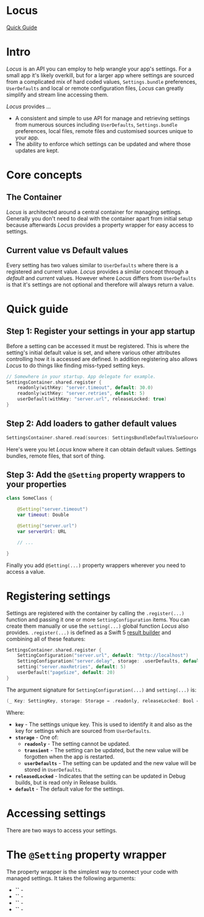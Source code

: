 # Locus

[Quick Guide](#quick-guide)

# Intro

*Locus* is an API you can employ to help wrangle your app's settings. For a small app it's likely overkill, but for a larger app where settings are sourced from a complicated mix of hard coded values, `Settings.bundle` preferences, `UserDefaults` and local or remote configuration files, *Locus* can greatly simplify and stream line accessing them.

*Locus* provides ...

* A consistent and simple to use API for manage and retrieving settings from numerous sources including  `UserDefaults`, `Settings.bundle` preferences, local files, remote files and customised sources unique to your app.
* The ability to enforce which settings can be updated and where those updates are kept.

# Core concepts

## The Container

*Locus* is architected around a central container for managing settings. Generally you don't need to deal with the container apart from initial setup because afterwards *Locus* provides a property wrapper for easy access to settings. 

## Current value vs Default values

Every setting has two values similar to `UserDefaults` where there is a registered and current value. *Locus* provides a similar concept through a *default* and *current* values. However where *Locus* differs from `UserDefaults`  is that it's settings are not optional and therefore will always return a value.

# Quick guide

## Step 1: Register your settings in your app startup

Before a setting can be accessed it must be registered. This is where the setting's initial default value is set, and where various other attributes controlling how it is accessed are defined. In addition registering also allows *Locus* to do things like finding miss-typed setting keys. 

```swift
// Somewhere in your startup. App delegate for example.
SettingsContainer.shared.register {
    readonly(withKey: "server.timeout", default: 30.0)
    readonly(withKey: "server.retries", default: 5)
    userDefault(withKey: "server.url", releaseLocked: true)
}
```



## Step 2: Add loaders to gather default values

```swift
SettingsContainer.shared.read(sources: SettingsBundleDefaultValueSource())
```

Here's were you let *Locus* know where it can obtain default values. Settings bundles, remote files, that sort of thing.

## Step 3: Add the `@Setting` property wrappers to your properties

```swift
class SomeClass {

    @Setting("server.timeout")
    var timeout: Double

    @Setting("server.url")
    var serverUrl: URL

    // ...

}
```

Finally you add `@Setting(...)` property wrappers wherever you need to access a value. 

# Registering settings

Settings are registered with the container by calling the `.register(...)` function and passing it one or more  `SettingConfiguration` items. You can create them manually or use the `setting(...)` global function *Locus* also provides. `.register(...)` is defined as a Swift 5 [result builder](https://docs.swift.org/swift-book/LanguageGuide/AdvancedOperators.html#ID630) and combining all of these features:

```swift
SettingsContainer.shared.register {
    SettingConfiguration("server.url", default: "http://localhost")
    SettingConfiguration("server.delay", storage: .userDefaults, default: 1.0)
    setting("server.maxRetries", default: 5)
    userDefault("pageSize", default: 20)
}
``` 

The argument signature for `SettingConfiguration(...)` and `setting(...)` is:

```swift
(_ Key: SettingKey, storage: Storage = .readonly, releaseLocked: Bool = false, default defaultValue: Any? = nil)
```

Where:

* **`key`** - The settings unique key. This is used to identify it and also as the key for settings which are sourced from `UserDefaults`. 
* **`storage`** - One of:
    * **`readonly`** - The setting cannot be updated. 
    * **`transient`** - The setting can be updated, but the new value will be forgotten when the app is restarted. 
    * **`userDefaults`** - The setting can be updated and the new value will be stored in `UserDefaults`.
* **`releasedLocked`** - Indicates that the setting can be updated in Debug builds, but is read only in Release builds. 
* **`default`** - The default value for the settings. 


# Accessing settings

There are two ways to access your settings.

# The `@Setting` property wrapper

The property wrapper is the simplest way to connect your code with managed settings. It takes the following arguments:

* **``** - 
* **``** - 
* **``** - 
* **``** - 
